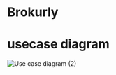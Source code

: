 # Brokurly

# usecase diagram
![Use case diagram (2)](https://user-images.githubusercontent.com/80576569/129040057-36317c7b-2369-46d6-be28-6f14146ad2c0.png)



